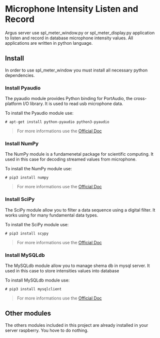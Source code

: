 # Microphone Intensity Listen and Record

Argus server use spl_meter_window.py or spl_meter_display.py application to listen and record in database microphone intensity values. All applications are written in python language.

## Install
In order to use spl_meter_window you must install all necessary python dependencies.

### Install Pyaudio

The pyaudio module provides Python binding for PortAudio, the cross-platform I/O library. It is used to read usb microphone data.

To install the Pyaudio module use:

    # apt-get install python-pyaudio python3-pyaudio

>For more informations use the [Official Doc](https://people.csail.mit.edu/hubert/pyaudio/docs/)

### Install NumPy
The NumPy module is a fundamenetal package for scientific computing. It used in this case for decoding streamed values from microphone.

To install the NumPy module use:

    # pip3 install numpy

>For more informations use the [Official Doc](http://www.numpy.org/)

### Install SciPy
The SciPy module allow you to filter a data sequence using a digital filter. It works using for many fundamental data types.

To install the SciPy module use:

    # pip3 install scypy

 >For more informations use the [Official Doc](https://docs.scipy.org/doc/scipy/reference/index.html)

 ### Install MySQLdb

 The MySQLdb module allow you to manage shema db in mysql server. It used in this case to store intensities values into database

 To install MySQLdb module use:

    # pip3 install mysqlclient

 >For more informations use the [Official Doc](http://mysql-python.sourceforge.net/MySQLdb.html)

 ## Other modules
 The others modules included in this project are already installed in your server raspberry. You hove to do nothing.